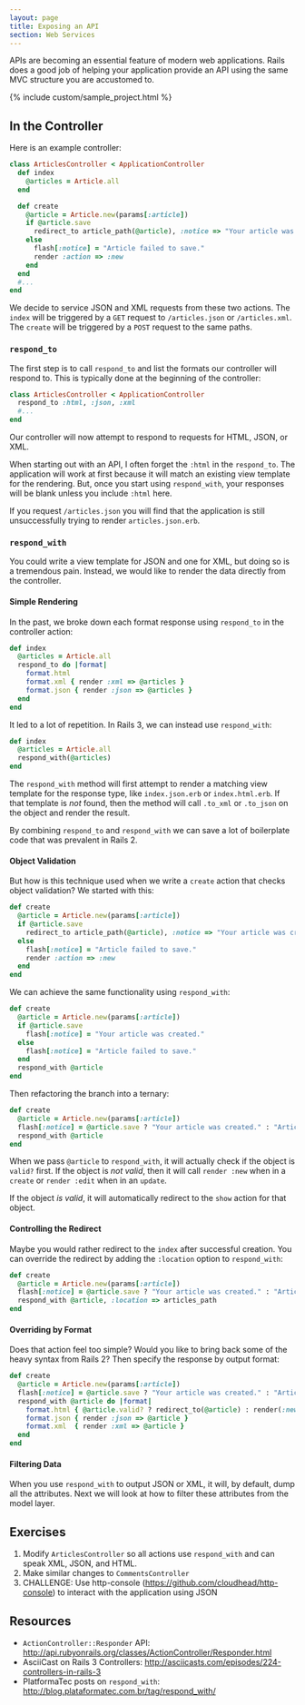 ```yaml
---
layout: page
title: Exposing an API
section: Web Services
---
```


APIs are becoming an essential feature of modern web applications. Rails does a good job of helping your application provide an API using the same MVC structure you are accustomed to.

{% include custom/sample_project.html %}

## In the Controller

Here is an example controller:

```ruby
class ArticlesController < ApplicationController
  def index
    @articles = Article.all
  end

  def create
    @article = Article.new(params[:article])
    if @article.save
      redirect_to article_path(@article), :notice => "Your article was created."
    else
      flash[:notice] = "Article failed to save."
      render :action => :new
    end
  end
  #...
end
```

We decide to service JSON and XML requests from these two actions. The `index` will be triggered by a `GET` request to `/articles.json` or `/articles.xml`. The `create` will be triggered by a `POST` request to the same paths.

### `respond_to`

The first step is to call `respond_to` and list the formats our controller will respond to. This is typically done at the beginning of the controller:

```ruby
class ArticlesController < ApplicationController
  respond_to :html, :json, :xml
  #...
end
```

Our controller will now attempt to respond to requests for HTML, JSON, or XML.

<div class="opinion">
<p>When starting out with an API, I often forget the <code>:html</code> in the <code>respond_to</code>. The application will work at first because it will match an existing view template for the rendering. But, once you start using <code>respond_with</code>, your responses will be blank unless you include <code>:html</code> here.</p>
</div>

If you request `/articles.json` you will find that the application is still unsuccessfully trying to render `articles.json.erb`.

### `respond_with`

You could write a view template for JSON and one for XML, but doing so is a tremendous pain. Instead, we would like to render the data directly from the controller.

#### Simple Rendering

In the past, we broke down each format response using `respond_to` in the controller action:

```ruby
def index
  @articles = Article.all
  respond_to do |format|
    format.html
    format.xml { render :xml => @articles }
    format.json { render :json => @articles }
  end
end
```

It led to a lot of repetition. In Rails 3, we can instead use `respond_with`:

```ruby
def index
  @articles = Article.all
  respond_with(@articles)
end
```

The `respond_with` method will first attempt to render a matching view template for the response type, like `index.json.erb` or `index.html.erb`. If that template is *not* found, then the method will call `.to_xml` or `.to_json` on the object and render the result.

By combining `respond_to` and `respond_with` we can save a lot of boilerplate code that was prevalent in Rails 2.

#### Object Validation

But how is this technique used when we write a `create` action that checks object validation? We started with this:

```ruby
def create
  @article = Article.new(params[:article])
  if @article.save
    redirect_to article_path(@article), :notice => "Your article was created."
  else
    flash[:notice] = "Article failed to save."
    render :action => :new
  end
end
```

We can achieve the same functionality using `respond_with`:

```ruby
def create
  @article = Article.new(params[:article])
  if @article.save
    flash[:notice] = "Your article was created."
  else
    flash[:notice] = "Article failed to save."
  end
  respond_with @article
end
```

Then refactoring the branch into a ternary:

```ruby
def create
  @article = Article.new(params[:article])
  flash[:notice] = @article.save ? "Your article was created." : "Article failed to save."
  respond_with @article
end
```

When we pass `@article` to `respond_with`, it will actually check if the object is `valid?` first. If the object is *not valid*, then it will call `render :new` when in a `create` or `render :edit` when in an `update`. 

If the object *is valid*, it will automatically redirect to the `show` action for that object.

#### Controlling the Redirect

Maybe you would rather redirect to the `index` after successful creation. You can override the redirect by adding the `:location` option to `respond_with`:

```ruby
def create
  @article = Article.new(params[:article])
  flash[:notice] = @article.save ? "Your article was created." : "Article failed to save."
  respond_with @article, :location => articles_path
end
```

#### Overriding by Format

Does that action feel too simple? Would you like to bring back some of the heavy syntax from Rails 2? Then specify the response by output format:

```ruby
def create
  @article = Article.new(params[:article])
  flash[:notice] = @article.save ? "Your article was created." : "Article failed to save."
  respond_with @article do |format|
    format.html { @article.valid? ? redirect_to(@article) : render(:new) }
    format.json { render :json => @article }
    format.xml  { render :xml => @article }
  end
end
```

#### Filtering Data

When you use `respond_with` to output JSON or XML, it will, by default, dump all the attributes. Next we will look at how to filter these attributes from the model layer.

## Exercises

1. Modify `ArticlesController` so all actions use `respond_with` and can speak XML, JSON, and HTML.
2. Make similar changes to `CommentsController`
3. CHALLENGE: Use http-console (https://github.com/cloudhead/http-console) to interact with the application using JSON

## Resources

* `ActionController::Responder` API: http://api.rubyonrails.org/classes/ActionController/Responder.html
* AsciiCast on Rails 3 Controllers: http://asciicasts.com/episodes/224-controllers-in-rails-3
* PlatformaTec posts on `respond_with`: http://blog.plataformatec.com.br/tag/respond_with/
